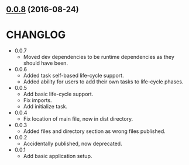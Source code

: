 <a name="0.0.8"></a>
## [0.0.8](https://github.com/marksmall/banger/compare/0.0.7...v0.0.8) (2016-08-24)



# CHANGLOG

* 0.0.7
  * Moved dev dependencies to be runtime dependencies as they should have been.
* 0.0.6
  * Added task self-based life-cycle support.
  * Added ability for users to add their own tasks to life-cycle phases.
* 0.0.5
  * Add basic life-cycle support.
  * Fix imports.
  * Add initialize task.
* 0.0.4
  * Fix location of main file, now in dist directory.
* 0.0.3
  * Added files and directory section as wrong files published.
* 0.0.2
  * Accidentally published, now deprecated. 
* 0.0.1
  * Add basic application setup.
